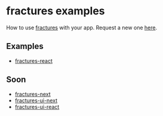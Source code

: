 # fractures examples

How to use [fractures](https://github.com/fractures/fractures) with your app. Request a new one [here](https://github.com/fractures/fractures-examples/issues).

## Examples

- [fractures-react](./fractures-react)

## Soon

- [fractures-next](./fractures-next)
- [fractures-ui-next](./fractures-ui-next)
- [fractures-ui-react](./fractures-ui-react)
